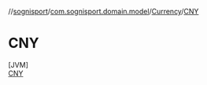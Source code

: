 //[sognisport](../../../../index.md)/[com.sognisport.domain.model](../../index.md)/[Currency](../index.md)/[CNY](index.md)

# CNY

[JVM]\
[CNY](index.md)
